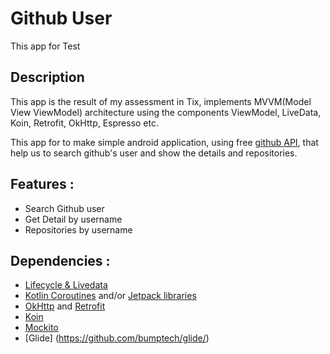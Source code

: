# Github User
This app for Test 

## Description
This app is the result of my assessment in Tix, implements MVVM(Model View ViewModel) architecture using the components ViewModel, LiveData, Koin, Retrofit, OkHttp,
 Espresso etc. </br>

This app for to make simple android application, using free [github API](https://docs.github.com/en/rest/guides/getting-started-with-the-rest-api), that help us to search github's user and show the details and repositories.

## Features :
- Search Github user
- Get Detail by username
- Repositories by username

## Dependencies :
- [Lifecycle & Livedata](https://developer.android.com/jetpack/androidx/releases/lifecycle)
- [Kotlin Coroutines](https://developer.android.com/kotlin/coroutines?gclid=CjwKCAiA1aiMBhAUEiwACw25MUEdd71kMlnF4RwE8mFLwQhv5yiGyxNEAEDLCnYe8F4EBT1nA-XHkBoCzZ0QAvD_BwE&gclsrc=aw.ds) and/or [Jetpack libraries](https://developer.android.com/jetpack/androidx/explorer?gclid=CjwKCAiA1aiMBhAUEiwACw25MeijbQvV4P3G0UhY8lregDwrrukBY_pUaDrAOsDombaRZ0GE2uoJexoCoEoQAvD_BwE&gclsrc=aw.ds)
- [OkHttp](https://square.github.io/okhttp/) and [Retrofit](https://square.github.io/retrofit/)
- [Koin](https://insert-koin.io/)
- [Mockito](https://site.mockito.org/)
- [Glide] (https://github.com/bumptech/glide/)

